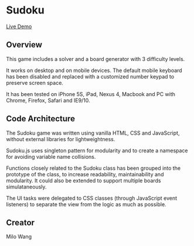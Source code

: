 # Sudoku

[Live Demo](www.milowang.com/sudoku/)

## Overview
This game includes a solver and a board generator with 3 difficulty levels.

It works on desktop and on mobile devices. The default mobile keyboard has been disabled and replaced with a customized number keypad to preserve screen space.

It has been tested on iPhone 5S, iPad, Nexus 4, Macbook and PC with Chrome, Firefox, Safari and IE9/10.

## Code Architecture
The Sudoku game was written using vanilla HTML, CSS and JavaScript, without external libraries for lightweightness.

Sudoku.js uses singleton pattern for modularity and to create a namespace for avoiding variable name collisions. 

Functions closely related to the Sudoku class has been grouped into the prototype of the class, to increase readability, maintainability and modularity. It could also be extended to support multiple boards simulataneously.

The UI tasks were delegated to CSS classes (through JavaScript event listeners) to separate the view from the logic as much as possible.

## Creator
Milo Wang